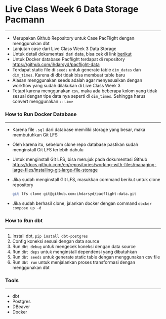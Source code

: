 # **Live Class Week 6 Data Storage Pacmann**
---

- Merupakan Github Repository untuk Case PacFlight dengan menggunakan dbt
- Lanjutan case dari Live Class Week 3 Data Storage
- Untuk detail dokumentasi dari data, bisa cek di link [berikut](https://docs.google.com/document/d/1cVKuIRFDsnwdXqMB6id-9YUVIhzsA1agR36rqr0w_K0/edit?usp=sharing)
- Untuk Docker database Pacflight terdapat di repository https://github.com/ihdarsyd/pacflight-data
- Terdapat static file di `seeds` untuk generate table `dim_dates` dan `dim_times`. Karena di dbt tidak bisa membuat table baru
- Alasan menggunakan seeds adalah agar menyesuaikan dengan workflow yang sudah dilakukan di Live Class Week 3
- Tetapi karena menggunakan `csv`, maka ada beberapa kolom yang tidak sesuai dengan tipe data nya seperti di `dim_times`. Sehingga harus convert menggunakan `::time`

### **How to Run Docker Database**
---

- Karena file `.sql` dari database memiliki storage yang besar, maka membutuhkan Git LFS
- Oleh karena itu, sebelum clone repo database pastikan sudah menginstall Git LFS terlebih dahulu
- Untuk menginstall Git LFS, bisa merujuk pada dokumentasi Github https://docs.github.com/en/repositories/working-with-files/managing-large-files/installing-git-large-file-storage
- Jika sudah menginstall Git LFS, masukkan command berikut untuk clone repository

    ```bash
    git lfs clone git@github.com:ihdarsyd/pacflight-data.git
    ```

- Jika sudah berhasil clone, jalankan docker dengan command `docker compose up -d`

### **How to Run dbt**
---
1. Install dbt, `pip install dbt-postgres`
2. Config koneksi sesuai dengan data source
3. Run `dbt debug` untuk mengecek koneksi dengan data source
4. Run `dbt deps` untuk menginstall dependensi yang dibutuhkan
5. Run `dbt seeds` untuk generate static table dengan menggunakan csv file 
6. Run `dbt run` untuk menjalankan proses transformasi dengan menggunakan dbt

### **Tools**
---

- dbt
- Postgres
- DBeaver
- Docker
